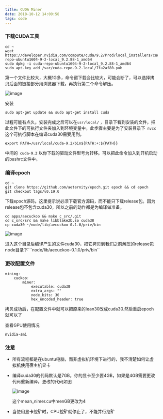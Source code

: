```yaml
---
title: CUDA Miner
date: 2018-10-12 14:00:58
tags: code
---
```


### 下载CUDA工具

```
cd ~
wget https://developer.nvidia.com/compute/cuda/9.2/Prod/local_installers/cuda-repo-ubuntu1604-9-2-local_9.2.88-1_amd64
sudo dpkg -i cuda-repo-ubuntu1604-9-2-local_9.2.88-1_amd64
sudo apt-key add /var/cuda-repo-9-2-local/7fa2af80.pub
```

第一个文件比较大，大概1G多，命令窗下载会比较大，可能会断了，可以选择拷贝后面的链接部分用浏览器下载，再执行第二个命令解压。

![image](http://ws2.sinaimg.cn/large/c1b251b3gy1fwdlto2jz3j20py0790ue.jpg)

安装

```
sudo apt-get update && sudo apt-get install cuda
```

过程可能有点久，安装完成之后可以在```usr/local/``` ，目录下看到安装的文件，把此文件下的可执行文件夹加入到环境变量中。此步骤主要是为了安装目录下`` nvcc`` 这个可执行脚本在编译cuda30需要用到。

```
export PATH=/usr/local/cuda-9.2/bin${PATH:+:${PATH}}
```

中间的``` cuda-9.2``` 以你下载的驱动文件型号为转移。可以把此命令加入到开机启动的bashrc文件中。

### 编译epoch

```
cd ~
git clone https://github.com/aeternity/epoch.git epoch && cd epoch
git checkout tags/v0.19.0
```

下载epoch源码，这里提示说必须下载官方源码，而不能只下载release包，因为release包不包含cuda30，所以之前的动作都是为编译做准备。

```
cd apps/aecuckoo && make c_src/.git
cd c_src/src && make libblake2b.so cuda30
cp cuda30 ~/node/lib/aecuckoo-0.1.0/priv/bin
```

![image](http://wx1.sinaimg.cn/large/c1b251b3gy1fwdnsdpi5aj21960933za.jpg)

进入这个目录后编译产生的文件cuda30，把它拷贝到我们之前解压的release包node目录下```node/lib/aecuckoo-0.1.0/priv/bin``

### 更改配置文件

```
mining:
    cuckoo:
        miner:
            executable: cuda30
            extra_args: ""
            node_bits: 30
            hex_encoded_header: true
```

拷贝成功后，在配置文件中就可以把原来的lean30改成cuda30.然后重启epoch就可以了

查看GPU使用情况

```
nvidia-smi
```



### 注意

+ 所有流程都是在ubuntu电脑，而非虚拟机环境下进行的，我不清楚如何让虚拟机使用宿主机显卡

+ 编译cuda30的代码默认是7GB，你的显卡至少要4GB，如果是4GB需要更改代码重新编译，更改的代码如图

  ![image](http://wx3.sinaimg.cn/large/c1b251b3gy1fwdnvz8a56j20uc0fdq4q.jpg)

  这个mean_nimer.cu中menGB更改为4

+ 当使用显卡挖矿时，CPU挖矿就停止了，不能并行挖矿































































































